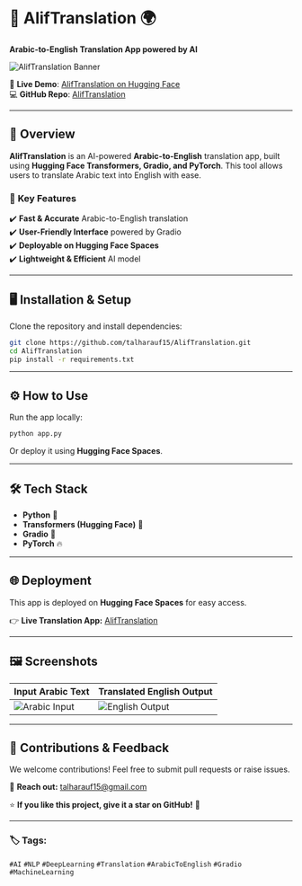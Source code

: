 # 📜 **AlifTranslation** 🌍  
**Arabic-to-English Translation App powered by AI**  

![AlifTranslation Banner](https://github.com/user-attachments/assets/a16f54de-e151-4a4d-98a1-f41cc5cf7ed8)


🔗 **Live Demo**: [AlifTranslation on Hugging Face](https://huggingface.co/spaces/talharauf15/AlifTranslation)  
💻 **GitHub Repo**: [AlifTranslation](https://github.com/talharauf15/AlifTranslation)  

---

## 🚀 **Overview**  
**AlifTranslation** is an AI-powered **Arabic-to-English** translation app, built using **Hugging Face Transformers, Gradio, and PyTorch**. This tool allows users to translate Arabic text into English with ease.  

### 🌟 **Key Features**  
✔️ **Fast & Accurate** Arabic-to-English translation  
✔️ **User-Friendly Interface** powered by Gradio  
✔️ **Deployable on Hugging Face Spaces**  
✔️ **Lightweight & Efficient** AI model  

---

## 🖥️ **Installation & Setup**  
Clone the repository and install dependencies:  

```bash
git clone https://github.com/talharauf15/AlifTranslation.git  
cd AlifTranslation  
pip install -r requirements.txt  
```

---

## ⚙️ **How to Use**  
Run the app locally:  

```bash
python app.py
```

Or deploy it using **Hugging Face Spaces**.  

---

## 🛠️ **Tech Stack**  
- **Python** 🐍  
- **Transformers (Hugging Face)** 🤗  
- **Gradio** 🎨  
- **PyTorch** 🔥  

---

## 🌐 **Deployment**  
This app is deployed on **Hugging Face Spaces** for easy access.  

👉 **Live Translation App:** [AlifTranslation](https://huggingface.co/spaces/talharauf15/AlifTranslation)  

---

## 🖼️ **Screenshots**  
| **Input Arabic Text** | **Translated English Output** |  
|----------------------|---------------------------|  
| ![Arabic Input](https://user-images.githubusercontent.com/your-image-link/input.png) | ![English Output](https://user-images.githubusercontent.com/your-image-link/output.png) |  

---

## 📢 **Contributions & Feedback**  
We welcome contributions! Feel free to submit pull requests or raise issues.  

📩 **Reach out:** talharauf15@gmail.com  

⭐ **If you like this project, give it a star on GitHub!** 🌟  

---

### 🏷️ **Tags:**  
`#AI` `#NLP` `#DeepLearning` `#Translation` `#ArabicToEnglish` `#Gradio` `#MachineLearning`  
